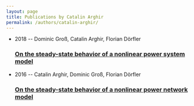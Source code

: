 ```yaml
---
layout: page
title: Publications by Catalin Arghir
permalink: /authors/catalin-arghir/
---
```


<ul class="post-list">
<li><span class='post-meta'>2018 -- Dominic Groß, Catalin Arghir, Florian Dörfler</span><h3><a class='post-link' href='../../on-the-steady-state-behavior-of-a-nonlinear-power-system-model'>On the steady-state behavior of a nonlinear power system model</a></h3></li>
<li><span class='post-meta'>2016 -- Catalin Arghir, Dominic Groß, Florian Dörfler</span><h3><a class='post-link' href='../../on-the-steady-state-behavior-of-a-nonlinear-power-network-model'>On the steady-state behavior of a nonlinear power network model</a></h3></li>

</ul>
